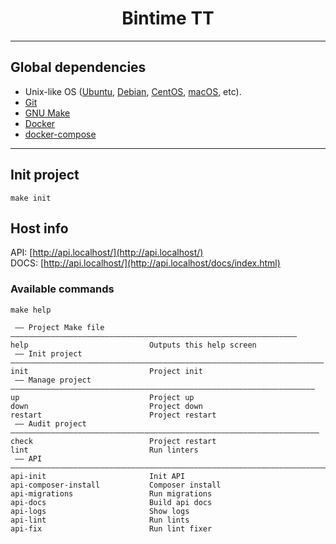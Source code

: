 <h1 align="center">Bintime TT</h1>
<hr/>

## Global dependencies
- Unix-like OS ([Ubuntu](https://ubuntu.com/download), [Debian](https://www.debian.org/download), [CentOS](https://www.centos.org/download/), [macOS](https://www.apple.com/macos/),  etc).
- [Git](https://git-scm.com/downloads)
- [GNU Make](https://www.gnu.org/software/make/)
- [Docker](https://docs.docker.com/engine/install/)
- [docker-compose](https://docs.docker.com/compose/install/)
<hr/>

## Init project

```make init```

## Host info

API: [http://api.localhost/](http://api.localhost/)<br/>
DOCS: [http://api.localhost/](http://api.localhost/docs/index.html)<br/>

### Available commands
```make help```
```
 —— Project Make file  ———————————————————————————————————————————————————————————————— 
help                           Outputs this help screen
 —— Init project —————————————————————————————————————————————————————————————————————— 
init                           Project init
 —— Manage project ———————————————————————————————————————————————————————————————————— 
up                             Project up
down                           Project down
restart                        Project restart
 —— Audit project ————————————————————————————————————————————————————————————————————— 
check                          Project restart
lint                           Run linters
 —— API ——————————————————————————————————————————————————————————————————————————————— 
api-init                       Init API
api-composer-install           Composer install
api-migrations                 Run migrations
api-docs                       Build api docs
api-logs                       Show logs
api-lint                       Run lints
api-fix                        Run lint fixer
```